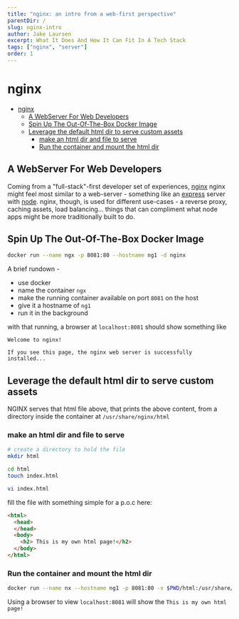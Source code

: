 ```yaml
---
title: "nginx: an intro from a web-first perspective"
parentDir: /
slug: nginx-intro
author: Jake Laursen
excerpt: What It Does And How It Can Fit In A Tech Stack
tags: ["nginx", "server"]
order: 1
---
```


# nginx
- [nginx](#nginx)
  - [A WebServer For Web Developers](#a-webserver-for-web-developers)
  - [Spin Up The Out-Of-The-Box Docker Image](#spin-up-the-out-of-the-box-docker-image)
  - [Leverage the default html dir to serve custom assets](#leverage-the-default-html-dir-to-serve-custom-assets)
    - [make an html dir and file to serve](#make-an-html-dir-and-file-to-serve)
    - [Run the container and mount the html dir](#run-the-container-and-mount-the-html-dir)

## A WebServer For Web Developers
Coming from a "full-stack"-first developer set of experiences, [nginx](https://www.nginx.com/resources/glossary/nginx/) nginx might feel most similar to a web-server - something like an [express](https://expressjs.com/) server with [node](https://nodejs.org/en/). nginx, though, is used for different use-cases - a reverse proxy, caching assets, load balancing... things that can compliment what node apps might be more traditionally built to do.  

## Spin Up The Out-Of-The-Box Docker Image
```bash
docker run --name ngx -p 8081:80 --hostname ng1 -d nginx
```
A brief rundown -
- use docker
- name the container `ngx`
- make the running container available on port `8081` on the host 
- give it a hostname of `ng1`
- run it in the background

with that running, a browser at `localhost:8081` should show something like  
```text
Welcome to nginx!

If you see this page, the nginx web server is successfully installed...
```

## Leverage the default html dir to serve custom assets
NGINX serves that html file above, that prints the above content, from a directory inside the container at `/usr/share/nginx/html`

### make an html dir and file to serve
```bash
# create a directory to hold the file
mkdir html

cd html
touch index.html

vi index.html
```
fill the file with something simple for a p.o.c here:
```html
<html>
  <head>
  </head>
  <body>
    <h2> This is my own html page!</h2>
  </body>
</html>
```

### Run the container and mount the html dir
```bash
docker run --name nx --hostname ng1 -p 8081:80 -v $PWD/html:/usr/share/nginx/html -d nginx
```
Using a browser to view `localhost:8081` will show the `This is my own html page!`